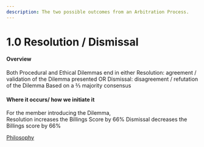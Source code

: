 ```yaml
---
description: The two possible outcomes from an Arbitration Process.
---
```


# 1.0 Resolution / Dismissal

#### Overview

Both Procedural and Ethical Dilemmas end in either Resolution: agreement / validation of the Dilemma presented OR Dismissal: disagreement / refutation of the Dilemma Based on a ⅔ majority consensus

#### Where it occurs/ how we initiate it

For the member introducing the Dilemma,\
Resolution increases the Billings Score by 66% Dismissal decreases the Billings score by 66%

[Philosophy](../white-paper/community-governance-structure/1.0-resolution-dismissal.md)
